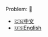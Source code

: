 Problem: :link: 
- [:cn:中文](https://leetcode-cn.com/problems/house-robber)
- [:us:English](https://leetcode.com/problems/house-robber)